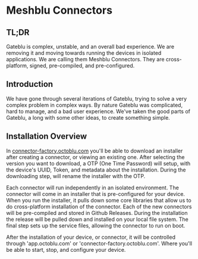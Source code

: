 # Meshblu Connectors

## TL;DR

Gateblu is complex, unstable, and an overall bad experience. We are removing it and moving towards running the devices in isolated applications. We are calling them Meshblu Connectors. They are cross-platform, signed, pre-compiled, and pre-configured.

## Introduction

We have gone through several iterations of Gateblu, trying to solve a very complex problem in complex ways. By nature Gateblu was complicated, hard to manage, and a bad user experience. We've taken the good parts of Gateblu, a long with some other ideas, to create something simple.

## Installation Overview

In [connector-factory.octoblu.com](https://connector-factory.octoblu.com) you'll be able to download an installer after creating a connector, or viewing an existing one. After selecting the version you want to download, a OTP (One Time Password) will setup, with the device's UUID, Token, and metadata about the installation. During the downloading step, will rename the installer with the OTP.

Each connector will run independently in an isolated environment. The connector will come in an installer that is pre-configured for your device. When you run the installer, it pulls down some core libraries that allow us to do cross-platform installation of the connector. Each of the new connectors will be pre-compiled and stored in Github Releases. During the installation the release will be pulled down and installed on your local file system. The final step sets up the service files, allowing the connector to run on boot.

After the installation of your device, or connector, it will be controlled through 'app.octoblu.com' or 'connector-factory.octoblu.com'. Where you'll be able to start, stop, and configure your device.
